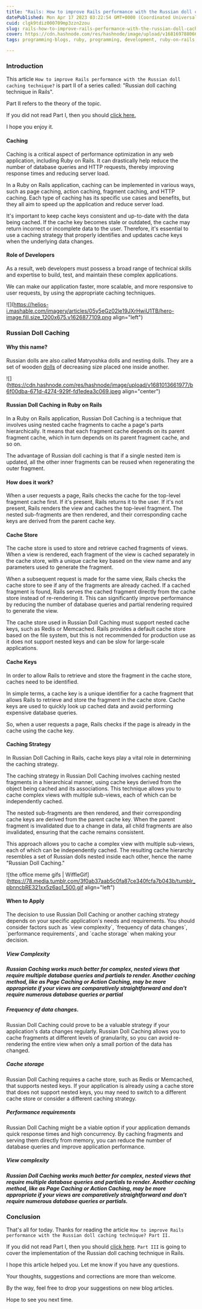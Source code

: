 ```yaml
---
title: "Rails: How to improve Rails performance with the Russian doll caching technique?"
datePublished: Mon Apr 17 2023 03:22:54 GMT+0000 (Coordinated Universal Time)
cuid: clgk9tdiz000709mp3zzn2zou
slug: rails-how-to-improve-rails-performance-with-the-russian-doll-caching-technique-part-ii
cover: https://cdn.hashnode.com/res/hashnode/image/upload/v1681697880665/fd04093f-8532-4cdf-bf1b-d931bf16b7fd.jpeg
tags: programming-blogs, ruby, programming, development, ruby-on-rails

---
```


### Introduction

This article `How to improve Rails performance with the Russian doll caching technique?` is part II of a series called: "Russian doll caching technique in Rails".

Part II refers to the theory of the topic.

If you did not read Part I, then you should [click here.](https://blog.alexandrecalaca.com/rails-how-to-improve-rails-performance-with-the-russian-doll-caching-technique-part-i)

I hope you enjoy it.

#### Caching

Caching is a critical aspect of performance optimization in any web application, including Ruby on Rails. It can drastically help reduce the number of database queries and HTTP requests, thereby improving response times and reducing server load.

In a Ruby on Rails application, caching can be implemented in various ways, such as page caching, action caching, fragment caching, and HTTP caching. Each type of caching has its specific use cases and benefits, but they all aim to speed up the application and reduce server load.

It's important to keep cache keys consistent and up-to-date with the data being cached. If the cache key becomes stale or outdated, the cache may return incorrect or incomplete data to the user. Therefore, it's essential to use a caching strategy that properly identifies and updates cache keys when the underlying data changes.

#### Role of Developers

As a result, web developers must possess a broad range of technical skills and expertise to build, test, and maintain these complex applications.

We can make our application faster, more scalable, and more responsive to user requests, by using the appropriate caching techniques.

![](https://helios-i.mashable.com/imagery/articles/05y5eGz02le19JXrHwiU1TB/hero-image.fill.size_1200x675.v1626877109.png align="left")

### Russian Doll Caching

#### Why this name?

Russian dolls are also called Matryoshka dolls and nesting dolls. They are a set of wooden [dolls](https://en.wikipedia.org/wiki/Doll) of decreasing size placed one inside another.

![](https://cdn.hashnode.com/res/hashnode/image/upload/v1681013661977/b6f00dba-671d-4274-929f-fd1edea3c069.jpeg align="center")

#### Russian Doll Caching in Ruby on Rails

In a Ruby on Rails application, Russian Doll Caching is a technique that involves using nested cache fragments to cache a page's parts hierarchically. It means that each fragment cache depends on its parent fragment cache, which in turn depends on its parent fragment cache, and so on.

The advantage of Russian doll caching is that if a single nested item is updated, all the other inner fragments can be reused when regenerating the outer fragment.

#### How does it work?

When a user requests a page, Rails checks the cache for the top-level fragment cache first. If it's present, Rails returns it to the user. If it's not present, Rails renders the view and caches the top-level fragment. The nested sub-fragments are then rendered, and their corresponding cache keys are derived from the parent cache key.

#### Cache Store

The cache store is used to store and retrieve cached fragments of views. When a view is rendered, each fragment of the view is cached separately in the cache store, with a unique cache key based on the view name and any parameters used to generate the fragment.

When a subsequent request is made for the same view, Rails checks the cache store to see if any of the fragments are already cached. If a cached fragment is found, Rails serves the cached fragment directly from the cache store instead of re-rendering it. This can significantly improve performance by reducing the number of database queries and partial rendering required to generate the view.

The cache store used in Russian Doll Caching must support nested cache keys, such as Redis or Memcached. Rails provides a default cache store based on the file system, but this is not recommended for production use as it does not support nested keys and can be slow for large-scale applications.

#### Cache Keys

In order to allow Rails to retrieve and store the fragment in the cache store, caches need to be identified.

In simple terms, a cache key is a unique identifier for a cache fragment that allows Rails to retrieve and store the fragment in the cache store. Cache keys are used to quickly look up cached data and avoid performing expensive database queries.

So, when a user requests a page, Rails checks if the page is already in the cache using the cache key.

#### Caching Strategy

In Russian Doll Caching in Rails, cache keys play a vital role in determining the caching strategy.

The caching strategy in Russian Doll Caching involves caching nested fragments in a hierarchical manner, using cache keys derived from the object being cached and its associations. This technique allows you to cache complex views with multiple sub-views, each of which can be independently cached.

The nested sub-fragments are then rendered, and their corresponding cache keys are derived from the parent cache key. When the parent fragment is invalidated due to a change in data, all child fragments are also invalidated, ensuring that the cache remains consistent.

This approach allows you to cache a complex view with multiple sub-views, each of which can be independently cached. The resulting cache hierarchy resembles a set of Russian dolls nested inside each other, hence the name "Russian Doll Caching."

![the office meme gifs | WiffleGif](https://78.media.tumblr.com/3f0ab37aab5c0fa87ce340fcfa7b043b/tumblr_pbnncbRE321xx5z6ao1_500.gif align="left")

#### When to Apply

The decision to use Russian Doll Caching or another caching strategy depends on your specific application's needs and requirements. You should consider factors such as \`view complexity\`, \`frequency of data changes\`, \`performance requirements\`, and \`cache storage\` when making your decision.

##### View Complexity

##### Russian Caching works much better for complex, nested views that require multiple database queries and partials to render. Another caching method, like as Page Caching or Action Caching, may be more appropriate if your views are comparatively straightforward and don't require numerous database queries or partial

##### Frequency of data changes.

Russian Doll Caching could prove to be a valuable strategy if your application's data changes regularly. Russian Doll Caching allows you to cache fragments at different levels of granularity, so you can avoid re-rendering the entire view when only a small portion of the data has changed.

##### Cache storage

Russian Doll Caching requires a cache store, such as Redis or Memcached, that supports nested keys. If your application is already using a cache store that does not support nested keys, you may need to switch to a different cache store or consider a different caching strategy.

##### Performance requirements

Russian Doll Caching might be a viable option if your application demands quick response times and high concurrency. By caching fragments and serving them directly from memory, you can reduce the number of database queries and improve application performance.

##### View complexity

##### Russian Doll Caching works much better for complex, nested views that require multiple database queries and partials to render. Another caching method, like as Page Caching or Action Caching, may be more appropriate if your views are comparatively straightforward and don't require numerous database queries or partials.

### Conclusion

That's all for today. Thanks for reading the article `How to improve Rails performance with the Russian doll caching technique? Part II.`

If you did not read Part I, then you should [click here](https://blog.alexandrecalaca.com/rails-how-to-improve-rails-performance-with-the-russian-doll-caching-technique-part-i). `Part III` is going to cover the implementation of the Russian doll caching technique in Rails.

I hope this article helped you. Let me know if you have any questions.

Your thoughts, suggestions and corrections are more than welcome.

By the way, feel free to drop your suggestions on new blog articles.

Hope to see you next time.